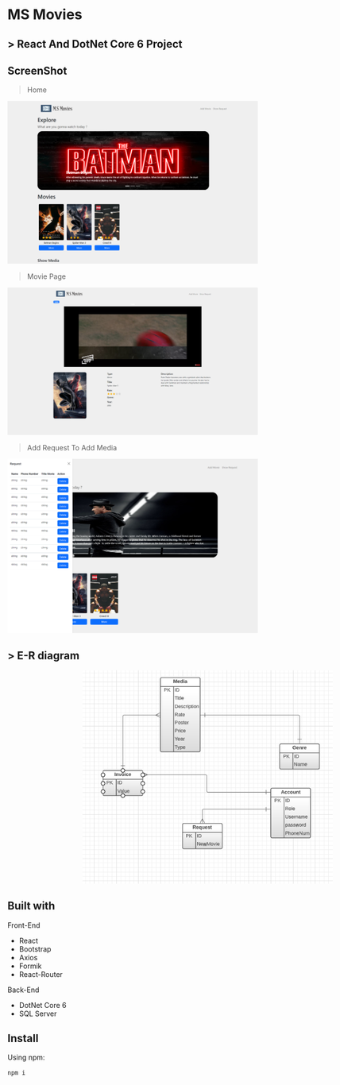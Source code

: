 # MS Movies

## > React And DotNet Core 6 Project


## ScreenShot



>Home

<img src='ScreenShots\Home.png'>


>Movie Page

<img src='ScreenShots\MoviePage.png'>


>Add Request To Add Media


<img src='ScreenShots\Request.png'>


## > E-R diagram


<img style="margin-left:30%" src='ScreenShots\E-R.PNG'>


<br>

## Built with
Front-End
<ul>
<li>React</li>
<li>Bootstrap</li>
<li>Axios</li>
<li>Formik</li>
<li>React-Router</li>
</ul>
 
Back-End

<ul>
<li>DotNet Core 6 </li>
<li>SQL Server</li>
</ul> 

## Install

Using npm:

```sh
npm i
```



